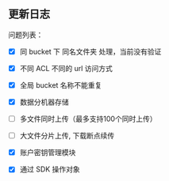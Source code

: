 ## 更新日志

问题列表：

- [x] 同 bucket 下 同名文件夹 处理，当前没有验证
- [x] 不同 ACL 不同的 url 访问方式
- [x] 全局 bucket 名称不能重复

- [x] 数据分机器存储
- [ ] 多文件同时上传（最多支持100个同时上传）
- [ ] 大文件分片上传, 下载断点续传
- [x] 账户密钥管理模块
- [x] 通过 SDK 操作对象

